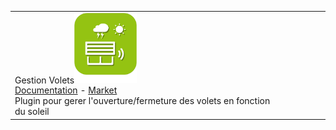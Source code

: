 | | | | | | |
|--- | --- | --- | --- | --- | ---
|Gestion Volets<img src="sunshutter/sunshutter_icon.png" width="100" /><br>[Documentation](sunshutter/index.md) - [Market](https://market.jeedom.com/index.php?v=d&p=market_display&id=3793)<br/>Plugin pour gerer l'ouverture/fermeture des volets en fonction du soleil